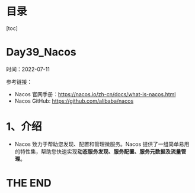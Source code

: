 # 目录

[toc]

# Day39_Nacos

时间：2022-07-11

参考链接：

- Nacos 官网手册：https://nacos.io/zh-cn/docs/what-is-nacos.html
- Nacos GitHub: https://github.com/alibaba/nacos



# 1、介绍

- Nacos 致力于帮助您发现、配置和管理微服务。Nacos 提供了一组简单易用的特性集，帮助您快速实现**动态服务发现、服务配置、服务元数据及流量管理**。







# THE END

